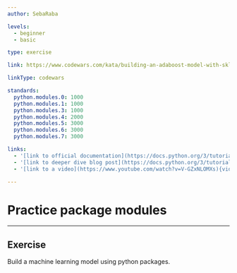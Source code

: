 ```yaml
---
author: SebaRaba

levels:
  - beginner
  - basic

type: exercise

link: https://www.codewars.com/kata/building-an-adaboost-model-with-sklearn-introductory-machine-learning

linkType: codewars

standards:
  python.modules.0: 1000
  python.modules.1: 1000
  python.modules.3: 1000
  python.modules.4: 2000
  python.modules.5: 3000
  python.modules.6: 3000
  python.modules.7: 3000

links:
  - '[link to official documentation](https://docs.python.org/3/tutorial/modules.html){website}'
  - '[link to deeper dive blog post](https://docs.python.org/3/tutorial/modules.html){website}'
  - '[link to a video](https://www.youtube.com/watch?v=V-GZxNLOMXs){video}'

---
```

# Practice package modules

---
## Exercise

Build a machine learning model using python packages.